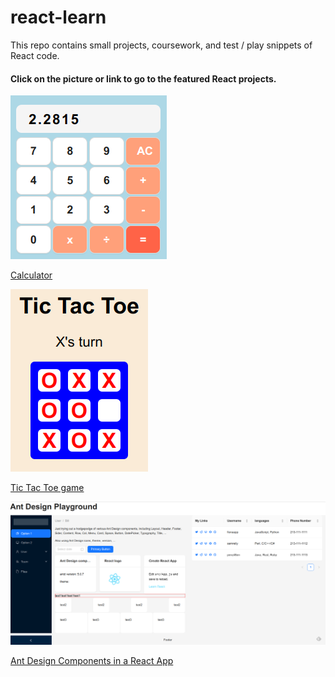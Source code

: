 # react-learn

This repo contains small projects, coursework, and test / play snippets of React code.

#### Click on the picture or link to go to the featured React projects.

[![Calculator made with React](meta-w4/public/img/calculator.png)](meta-w4/)

[Calculator](meta-w4/)

[![Tic Tac Toe game made with React](tic-tac-toe/public/img/tictactoe.png)](tic-tac-toe/)

[Tic Tac Toe game](tic-tac-toe/)

[![Ant Design Components in a React App](ant/public/img/ant.png)](ant/)

[Ant Design Components in a React App](ant/)
